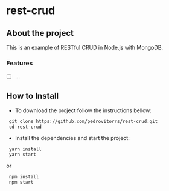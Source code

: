 # rest-crud
## About the project

This is an example of RESTful CRUD in Node.js with MongoDB.

### Features

- [ ] ... 

## How to Install

* To download the project follow the instructions bellow:

```
 git clone https://github.com/pedrovitorrs/rest-crud.git
 cd rest-crud
```

* Install the dependencies and start the project:

```
 yarn install
 yarn start
```

or

```
 npm install
 npm start